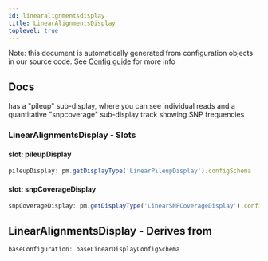 ```yaml
---
id: linearalignmentsdisplay
title: LinearAlignmentsDisplay
toplevel: true
---
```


Note: this document is automatically generated from configuration objects in our
source code. See [Config guide](/docs/config_guide) for more info

## Docs

has a "pileup" sub-display, where you can see individual reads and a
quantitative "snpcoverage" sub-display track showing SNP frequencies

### LinearAlignmentsDisplay - Slots

#### slot: pileupDisplay

```js
pileupDisplay: pm.getDisplayType('LinearPileupDisplay').configSchema
```

#### slot: snpCoverageDisplay

```js
snpCoverageDisplay: pm.getDisplayType('LinearSNPCoverageDisplay').configSchema
```

## LinearAlignmentsDisplay - Derives from

```js
baseConfiguration: baseLinearDisplayConfigSchema
```
